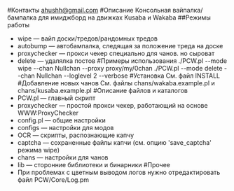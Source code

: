 #Контакты
ahushh@gmail.com
#Описание
Консольная вайпалка/бампалка для имиджборд на движках Kusaba и Wakaba
##Режимы работы
* wipe — вайп доски/тредов/рандомных тредов
* autobump — автобампалка, следящая за положение треда на доске
* proxychecker — прокси чекер специально для чанов. но сыроват
* delete — удалялка постов
#Примеры использования
         ./PCW.pl --mode wipe --chan Nullchan --proxy proxy/my/0chan
         ./PCW.pl --mode delete --chan Nullchan --loglevel 2 --verbose
#Установка
См. файл INSTALL
#Добавление новых чанов
См. файлы chans/wakaba.example.pl и chans/kusaba.example.pl
#Описание файлов и каталогов
* PCW.pl       — главный скрипт
* proxychecker — простой прокси чекер, работающий на основе WWW:ProxyChecker
* config.pl    — общие настройки
* configs      — настройки для модов
* OCR          — скрипты, распознающие капчу
* captcha      — сохраненные файлы капчи (см. опцию 'save_captcha' режима wipe)
* chans        — настройки для чанов
* lib          — сторонние библиотеки и бинарники
#Прочее
* При проблемах с цветным выводом логов нужно отредактировать файл PCW/Core/Log.pm
